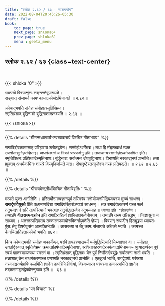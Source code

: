 ```yaml
---
title: "श्लोक २.६२ / ६३ - साङ्ययोग"
date: 2022-08-04T20:45:26+05:30
draft: false
book:
    toc_page: true
    next_page: shloka64
    prev_page: shloka61
    menu : geeta_menu
---
```




## श्लोक २.६२  / ६३ {class=text-center}

<br/>

{{< shloka  "0"  >}}

ध्यायतो विषयान्पुंसः सङ्गस्तेषूपजायते।   
सङ्गात् संजायते कामः कामात्क्रोधोऽभिजायते ॥ २.६२ ॥  

क्रोधाद्भवति संमोहः संमोहात्स्मृतिविभ्रमः।  
स्मृतिभ्रंशाद् बुद्धिनाशो बुद्धिनाशात्प्रणश्यति ॥ २.६३ ॥


{{< /shloka >}}

---


{{% details "श्रीमन्मध्वाचार्यभगवत्पादाचर्य विरचित  गीताभाष्य" %}}


रागादिदोषकारणमाह परिहाराय श्लोकद्वयेन। सम्मोहोऽधर्मेच्छा। तथा हि मोहशब्दार्थ उक्त उपगीतासुमोहसंज्ञितम्। अधर्मलक्षणं च नियतं पापकर्मसु इति। तथाचान्यत्रसम्मोहोऽधर्मकामिता इति। स्मृतिविभ्रमः प्रतिषेधादिस्मृतिनाशः। बुद्धिनाशः सर्वात्मना दोषबुद्धिनाशः। विनश्यति नरकाद्यनर्थं प्राप्नोति। तथा ह्युक्तम् अधर्मकामिनः शास्त्रे विस्मृतिर्जायते यदा। दोषादृष्टेस्तत्कृतेश्च नरकं प्रतिपद्यते।
 ॥ २.६२ ॥ २.६३ ॥


{{% /details %}}



{{% details "श्रीराघवेन्द्रतीर्थविरचित गीताविवृतिः " %}}

मत्परो युक्त आसीतेति । हरिसर्वोत्तमत्वज्ञानपूर्वं तस्मिन्नेव
मनोयोजनमिंद्रियजयस्य मुख्यं साधनम्‌।  **रागाद्वेषवियुक्तै** रिति
वक्ष्यमाणदिशा रागादिपरिहारोऽप्यपरं साधनम्‌ । तत्र रागादेर्यत्कारणं यच्च
फलं तदुभयज्ञाने सति तत्परित्यागो भवत्यतः तदुपोद्धातत्वेन तदुभयमाह
॥ `ध्यायत इति 'छोकद्वयेन` ।   
तथाऽपि **वीतरागभयक्रोध** इति
रागादिराहित्यं ज्ञानिलक्षणत्वेनोक्तम्‌ । तथाऽपि तस्य तत्सिद्धम्‌ । जिज्ञासुना
च साध्यम्‌ । अतस्तत्परिहाराय तत्कारणफलयोरुक्तिर्नायुक्तेति ज्ञेयम्‌ । विषयान्‌
रूपादीन्‌ हितबुद्ध्या ध्यायतः पुंसः तेषु विषयेषु संग आसक्तिर्भवति । आसक्त्या
च तेषु कामः संजायते अधिको भवति । कामाच्च केनचित्प्रतिहतात्क्रोधो
भवति ॥६२॥  

किंच क्रोधाद्भवति संमोहः अकार्येच्छा, परवित्तापहरणाद्यधर्मे
धर्मबुद्धिरित्यादि मिथ्याज्ञानं वा । संमोहात् उक्तद्विरूपात्‌ स्मृतिविभ्रमः
क्रमात्प्रतिषेधादिस्मृतिनाशः, परवित्तापहरणादेरधर्मत्वाद्यभिधायक-
श्रुत्याद्यर्थस्य पूर्वं स्वयं ज्ञातस्याप्यन्यथा स्मरणं वा । स्मृतिभ्रंशात् बुद्धिनाशः येन पूर्वं निर्णीतदोषबुद्धेः सर्वात्मना नाशो भवति । तन्नाशात्‌ तेन
चाधर्मकरणाच्च प्रणश्यति नरकाद्यनर्थ प्राप्नोति । एतदुक्तं भवति, रागद्वेषयोः
परंपरया नरकाद्यनर्थप्रापिः फलमिति ज्ञानेन तत्परिजिहीर्षायां, विषयध्यारन
परंपरया तत्कारणमिति ज्ञानेन तदकरणाद्रागद्वेषयोरनुत्पाद इति ॥। ६३ ॥

{{% /details %}}

{{% details "पद विचार" %}}


{{% /details %}}

